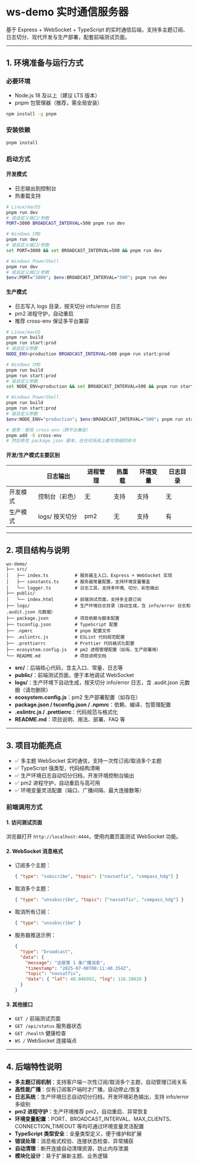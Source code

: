 # ws-demo 实时通信服务器

基于 Express + WebSocket + TypeScript 的实时通信后端，支持多主题订阅、日志切分、现代开发与生产部署，配套前端测试页面。

---

## 1. 环境准备与运行方式

### 必要环境

- Node.js 18 及以上（建议 LTS 版本）
- pnpm 包管理器（推荐，需全局安装）

```bash
npm install -g pnpm
```

### 安装依赖

```bash
pnpm install
```

### 启动方式

#### 开发模式

- 日志输出到控制台
- 热重载支持

```bash
# Linux/macOS
pnpm run dev
# 或自定义端口/参数
PORT=3000 BROADCAST_INTERVAL=500 pnpm run dev

# Windows CMD
pnpm run dev
# 或自定义端口/参数
set PORT=3000 && set BROADCAST_INTERVAL=500 && pnpm run dev

# Windows PowerShell
pnpm run dev
# 或自定义端口/参数
$env:PORT="3000"; $env:BROADCAST_INTERVAL="500"; pnpm run dev
```

#### 生产模式

- 日志写入 logs 目录，按天切分 info/error 日志
- pm2 进程守护，自动重启
- 推荐 cross-env 保证多平台兼容

```bash
# Linux/macOS
pnpm run build
pnpm run start:prod
# 或自定义参数
NODE_ENV=production BROADCAST_INTERVAL=500 pnpm run start:prod

# Windows CMD
pnpm run build
pnpm run start:prod
# 或自定义参数
set NODE_ENV=production && set BROADCAST_INTERVAL=500 && pnpm run start:prod

# Windows PowerShell
pnpm run build
pnpm run start:prod
# 或自定义参数
$env:NODE_ENV="production"; $env:BROADCAST_INTERVAL="500"; pnpm run start:prod

# 推荐：使用 cross-env（跨平台兼容）
pnpm add -D cross-env
# 然后修改 package.json 脚本，在任何系统上都可用相同命令
```

#### 开发/生产模式主要区别

|          | 日志输出       | 进程管理 | 热重载 | 环境变量 | 日志目录 |
| -------- | -------------- | -------- | ------ | -------- | -------- |
| 开发模式 | 控制台（彩色） | 无       | 支持   | 支持     | 无       |
| 生产模式 | logs/ 按天切分 | pm2      | 无     | 支持     | 有       |

---

## 2. 项目结构与说明

```
ws-demo/
├── src/
│   ├── index.ts          # 服务器主入口，Express + WebSocket 实现
│   ├── constants.ts      # 服务器常量配置，支持环境变量覆盖
│   └── logger.ts         # 日志工具，支持多环境、切分、彩色输出
├── public/
│   └── index.html        # 前端测试页面，支持多主题订阅
├── logs/                 # 生产环境日志目录（自动生成，含 info/error 日志和 .audit.json 元数据）
├── package.json          # 项目依赖与脚本配置
├── tsconfig.json         # TypeScript 配置
├── .npmrc                # pnpm 配置文件
├── .eslintrc.js          # ESLint 代码规范配置
├── .prettierrc           # Prettier 代码格式化配置
├── ecosystem.config.js   # pm2 进程管理配置（如有，生产部署用）
└── README.md             # 项目说明文档
```

- **src/**：后端核心代码，含主入口、常量、日志等
- **public/**：前端测试页面，便于本地调试 WebSocket
- **logs/**：生产环境下自动生成，按天切分 info/error 日志，含 .audit.json 元数据（请勿删除）
- **ecosystem.config.js**：pm2 生产部署配置（如存在）
- **package.json / tsconfig.json / .npmrc**：依赖、编译、包管理配置
- **.eslintrc.js / .prettierrc**：代码规范与格式化
- **README.md**：项目说明、用法、部署、FAQ 等

---

## 3. 项目功能亮点

- ✅ 多主题 WebSocket 实时通信，支持一次性订阅/取消多个主题
- ✅ TypeScript 强类型，代码结构清晰
- ✅ 生产环境日志自动切分归档，开发环境控制台输出
- ✅ pm2 进程守护，自动重启与高可用
- ✅ 环境变量灵活配置（端口、广播间隔、最大连接数等）

### 前端调用方式

#### 1. 访问测试页面

浏览器打开 `http://localhost:4444`，使用内置页面测试 WebSocket 功能。

#### 2. WebSocket 消息格式

- 订阅多个主题：
  ```json
  { "type": "subscribe", "topic": ["navsatfix", "compass_hdg"] }
  ```
- 取消多个主题：
  ```json
  { "type": "unsubscribe", "topic": ["navsatfix", "compass_hdg"] }
  ```
- 取消所有订阅：
  ```json
  { "type": "unsubscribe" }
  ```
- 服务器推送示例：
  ```json
  {
    "type": "broadcast",
    "data": {
      "message": "这是第 1 条广播消息",
      "timestamp": "2025-07-08T08:11:40.354Z",
      "topic": "navsatfix",
      "data": { "lat": 40.046992, "lng": 116.28626 }
    }
  }
  ```

#### 3. 其他接口

- `GET /` 前端测试页面
- `GET /api/status` 服务器状态
- `GET /health` 健康检查
- `WS /` WebSocket 连接端点

---

## 4. 后端特性说明

- **多主题订阅机制**：支持客户端一次性订阅/取消多个主题，自动管理订阅关系
- **高性能广播**：仅有订阅客户端时才广播，自动停止/恢复
- **日志系统**：生产环境日志自动切分归档，开发环境彩色输出，支持 info/error 多级别
- **pm2 进程守护**：生产环境推荐 pm2，自动重启、异常恢复
- **环境变量配置**：PORT、BROADCAST_INTERVAL、MAX_CLIENTS、CONNECTION_TIMEOUT 等均可通过环境变量灵活配置
- **TypeScript 类型安全**：全量类型定义，便于维护和扩展
- **错误处理**：消息格式校验、连接状态检查、异常捕获
- **自动清理**：断开连接自动清理资源，防止内存泄漏
- **模块化设计**：易于扩展新主题、业务逻辑
